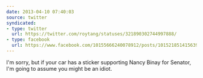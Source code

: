 ```yaml
---
date: 2013-04-10 07:40:03
source: twitter
syndicated:
- type: twitter
  url: https://twitter.com/roytang/statuses/321890302744997888/
- type: facebook
  url: https://www.facebook.com/10155666240078912/posts/10152185141563912
---
```


I'm sorry, but if your car has a sticker supporting Nancy Binay for Senator, I'm going to assume you might be an idiot.